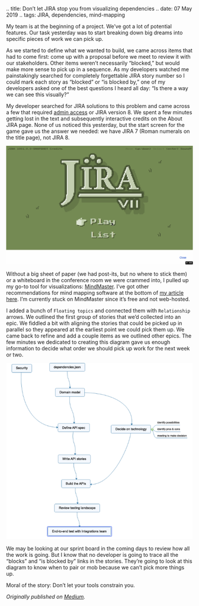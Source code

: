 .. title: Don’t let JIRA stop you from visualizing dependencies
.. date: 07 May 2019
.. tags: JIRA, dependencies, mind-mapping

<p name="5ee8" id="5ee8" class="graf graf--p graf-after--h3">My team is at the beginning of a project. We’ve got a lot of potential features. Our task yesterday was to start breaking down big dreams into specific pieces of work we can pick up.</p><p name="da25" id="da25" class="graf graf--p graf-after--p">As we started to define what we wanted to build, we came across items that had to come first: come up with a proposal before we meet to review it with our stakeholders. Other items weren’t necessarily “blocked,” but would make more sense to pick up in a sequence. As my developers watched me painstakingly searched for completely forgettable JIRA story number so I could mark each story as “blocked” or “is blocked by,” one of my developers asked one of the best questions I heard all day: “Is there a way we can see this visually?”</p><p name="4007" id="4007" class="graf graf--p graf-after--p">My developer searched for JIRA solutions to this problem and came across a few that required <a href="https://community.atlassian.com/t5/Jira-questions/Visual-overview-of-related-and-blocked-issues/qaq-p/757970" data-href="https://community.atlassian.com/t5/Jira-questions/Visual-overview-of-related-and-blocked-issues/qaq-p/757970" class="markup--anchor markup--p-anchor" rel="noopener" target="_blank">admin access</a> or JIRA version 8. We spent a few minutes getting lost in the text and subsequently interactive credits on the About JIRA page. None of us noticed this yesterday, but the start screen for the game gave us the answer we needed: we have JIRA 7 (Roman numerals on the title page), not JIRA 8.</p>

![](/images/posts/2019/jira-credits.gif "JIRA credits: A surprising diversion in our work day.")

<p name="6eb6" id="6eb6" class="graf graf--p graf-after--figure">Without a big sheet of paper (we had post-its, but no where to stick them) or a whiteboard in the conference room we were crammed into, I pulled up my go-to tool for visualizations: <a href="https://www.edrawsoft.com/download-mindmaster.php" data-href="https://www.edrawsoft.com/download-mindmaster.php" class="markup--anchor markup--p-anchor" rel="noopener" target="_blank">MindMaster</a>. I’ve got other recommendations for mind mapping software at the bottom of <a href="https://ministryoftesting.com/dojo/lessons/mind-maps-made-easy" data-href="https://ministryoftesting.com/dojo/lessons/mind-maps-made-easy" class="markup--anchor markup--p-anchor" rel="noopener" target="_blank">my article here</a>. I’m currently stuck on MindMaster since it’s free and not web-hosted.</p><p name="c35b" id="c35b" class="graf graf--p graf-after--p">I added a bunch of <code class="markup--code markup--p-code">Floating topics</code> and connected them with <code class="markup--code markup--p-code">Relationship</code> arrows. We outlined the first group of stories that we’d collected into an epic. We fiddled a bit with aligning the stories that could be picked up in parallel so they appeared at the earliest point we could pick them up. We came back to refine and add a couple items as we outlined other epics. The few minutes we dedicated to creating this diagram gave us enough information to decide what order we should pick up work for the next week or two.</p>

![](/images/posts/2019/dependencies.png)

<p name="9e64" id="9e64" class="graf graf--p graf-after--figure">We may be looking at our sprint board in the coming days to review how all the work is going. But I know that no developer is going to trace all the “blocks” and “is blocked by” links in the stories. They’re going to look at this diagram to know when to pair or mob because we can’t pick more things up.</p><p name="3249" id="3249" class="graf graf--p graf-after--p graf--trailing">Moral of the story: Don’t let your tools constrain you.</p></div></div></section>
</section>

*Originally published on [Medium](https://medium.com/@ezagroba/dont-let-jira-stop-you-from-visualizing-dependencies-db16d03d4cc1).*
